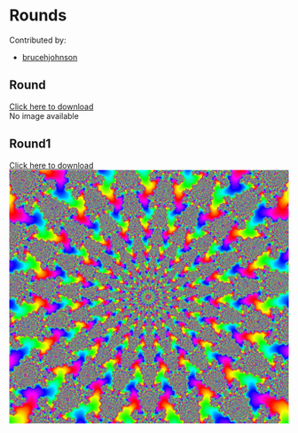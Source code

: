 # Rounds

Contributed by:

- [brucehjohnson](https://github.com/brucehjohnson)

## Round

<a href="Round.mandart" download="Round.mandart">Click here to download</a><br>
No image available

## Round1

<a href="Round1.mandart" download="Round1.mandart">Click here to download</a><br>
!["Round1"](Round1.png)

